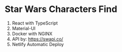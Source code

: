 # Star Wars Characters Find

1. React with TypeScript
2. Material-UI
3. Docker with NGINX
4. API by: https://swapi.co/
5. Netlify Automatic Deploy
